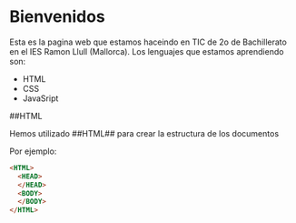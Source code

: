 # Bienvenidos

Esta es la pagina web que estamos haceindo en TIC de 2o de Bachillerato en el IES Ramon Llull (Mallorca). Los lenguajes que estamos aprendiendo son:

- HTML
- CSS
- JavaSript

##HTML

Hemos utilizado ##HTML## para crear la estructura de los documentos

Por ejemplo:

```html
<HTML>
  <HEAD>
  </HEAD>
  <BODY>
  </BODY>
</HTML>
```


